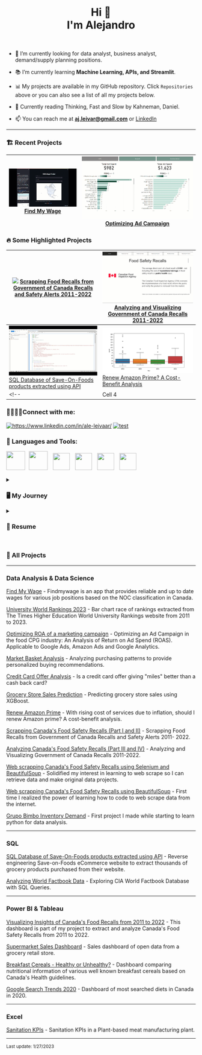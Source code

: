 <h1 align="center">Hi 👋 <br>
I'm Alejandro</h1>
<p>&nbsp;</p>

- 🏢 I’m currently looking for data analyst, business analyst, demand/supply planning positions.

- 📚 I’m currently learning **Machine Learning, APIs, and Streamlit**.

- 📊 My projects are available in my GitHub repository. Click `Repositories` above or you can also see a list of all my projects below.

- 📖 Currently reading Thinking, Fast and Slow by Kahneman, Daniel.

- 📫 You can reach me at **aj.leivar@gmail.com** or [LinkedIn](https://www.linkedin.com/in/ale-leivaar/)

---
<h3 align="left"> 🏗️ Recent Projects </h3>

| <img src="https://github.com/aleivaar94/TEER-NOC-Wages/blob/master/assets/app-demo-gif.gif"/><br><a href="https://github.com/aleivaar94/TEER-NOC-Wages">Find My Wage </a> |<img src="https://github.com/aleivaar94/Optimizing-Ad-Campaign-Analysis/blob/master/assets/dashboard-demo-gif.gif"/><br><a href="https://github.com/aleivaar94/Optimizing-Ad-Campaign-Analysis">Optimizing Ad Campaign</a> |
|----------|----------|





<h3 align="left"> 🔥 Some Highlighted Projects </h3>

| ![](https://github.com/aleivaar94/images-projects/blob/master/extracting-recalls-links.gif) <a href="https://github.com/aleivaar94/Part-I-Part-II-Scrapping-Food-Recalls-from-Government-of-Canada-Recalls-and-Safety-Alerts">Scrapping Food Recalls from Government of Canada Recalls and Safety Alerts 2011-2022</a> | ![](https://github.com/aleivaar94/Part-III-Part-IV-Scrapping-Food-Recalls-from-Government-of-Canada-Recalls-and-Safety-Alerts/raw/master/Power-BI/CFIA-recalls-2022.gif) <a href="https://github.com/aleivaar94/Part-III-Part-IV-Scrapping-Food-Recalls-from-Government-of-Canada-Recalls-and-Safety-Alerts">Analyzing and Visualizing Government of Canada Recalls 2011-2022</a> |
|----------|----------|
| ![](https://github.com/aleivaar94/SQL-Database-of-Save-On-Foods-Products-Extracted-Using-API/blob/master/images/code-scrapping-API-gif.gif) <a href="https://github.com/aleivaar94/SQL-Database-of-Save-On-Foods-Products-Extracted-Using-API">SQL Database of Save-On-Foods products extracted using API</a>  | ![](https://github.com/aleivaar94/Renew-Amazon-Prime-2022/blob/master/images/boxplot-orders-2022.png) <a href="https://github.com/aleivaar94/Renew-Amazon-Prime-2022">Renew Amazon Prime? A Cost-Benefit Analysis</a>  |
<!-- | Cell 4   | Cell 5   | -->

<!-- | Column 1 | Column 2 | Column 3 |
|----------|----------|----------|
| Cell 1   | Cell 2   | Cell 3   |
| Cell 4   | Cell 5   | Cell 6   | -->



<h3 align="left"> 🫱🏼‍🫲🏽Connect with me:</h3>
<p align="left">
<a href="https://www.linkedin.com/in/ale-leivaar/" target="blank"><img align="center" src="https://raw.githubusercontent.com/rahuldkjain/github-profile-readme-generator/master/src/images/icons/Social/linked-in-alt.svg" alt="https://www.linkedin.com/in/ale-leivaar/" height="30" width="40" /></a>
<a href="https://stackoverflow.com/users/14294794/alejandro-l" target="blank"><img align="center" src="https://raw.githubusercontent.com/rahuldkjain/github-profile-readme-generator/master/src/images/icons/Social/stack-overflow.svg" alt="test" height="30" width="40" /></a>
</p>


<h3 align="left">🧰 Languages and Tools:</h3>
<p align="left"> 
<img align="left" width="50px" height="50px" style="padding-right:10px;" src="https://cdn.jsdelivr.net/gh/devicons/devicon/icons/python/python-original-wordmark.svg" /> 
<!-- <img width="50px" height="50px" style="padding-right:10px;" src="https://cdn.jsdelivr.net/gh/devicons/devicon/icons/pandas/pandas-original-wordmark.svg"/> -->
<img width="50px" height="50px" style="padding-right:10px;" src="https://upload.wikimedia.org/wikipedia/commons/0/05/Scikit_learn_logo_small.svg"/>
<!-- <img width="45px" height="45px" style="padding-right:10px;" src="https://seaborn.pydata.org/_images/logo-tall-lightbg.svg"/> -->
<img width="45px" height="45px" style="padding-right:10px;" src="https://www.vectorlogo.zone/logos/sqlite/sqlite-icon.svg"/>
<img width="45px" height="45px" style="padding-right:10px;" src="https://img.icons8.com/color/512/power-bi.png"/>
<img width="45px" height="45px" style="padding-right:10px;" src="https://img.icons8.com/color/512/tableau-software.png"/>
<img width="45px" height="45px" style="padding-right:10px;" src="https://img.icons8.com/color/512/microsoft-excel-2019.png"/>
</p>

<!-- if you want to add hyperlink to icon: -->
<!-- <a href="https://d3js.org/" target="_blank" rel="noreferrer"> <img src="https://cdn.jsdelivr.net/gh/devicons/devicon/icons/python/python-original-wordmark.svg" alt="d3js" width="40" height="40"/> </a>  -->




<details>
 <summary><h3>🖥️ My Journey</h3></summary>
   I was introduced to SQL and advanced Excel when I was working as a quality engineer for IBM where I realized the power a couple lines of code can do to solve business problems. As a naturally curious person always looking to work smarter, I learned Python for data analysis. 
   <br>
   <br>
   I was lucky! Because I applied what I had learned in Excel and Python to understand the data collected in my research experiments while I did my Masters in Food Science at the University of British Columbia.
   <br>
   <br>
   After graduation, I worked in quality and food safety where I used Excel to ensure sanitary and safe food production. This is when I decided to pursue a career in data although I still remain passionate about the food industry.
   <br>
   <br>
   Cheers!
</details>

<details>
 <summary><h3>📜 Resume</h3></summary>

<h3 align='center'><b>SKILLS</b></h3>

<center>

| BI Tools | Data Analysis | Databases | Other  |
|:-------------|:---------------:|:---------------:|:-----|
| Power BI, Tableau | Python, Excel   | SQL | SAP, MRPEasy  |

</center>

---

<h3 align='center'><b>EXPERIENCE</b></h3>
<br>

**BUSINESS DEVELOPMENT COORDINATOR |** *Herbaland Naturals* 
<br>
<sup>Apr 2022 - Jul 2022</sup>

✅ Project management of nutraceutical, candy, and snack private label products. 

✅ Developed departmental procedures for business continuity.

<br>

**QUALITY ASSURANCE TECHNICIAN |** *The Very Good Food Co* 
<br>
<sup>Feb 2021 - Feb 2022</sup>

✅ Created an electronic system using MS Excel to record and analyze sanitation KPIs as part of the food safety program, which was instrumental in achieving SQF - a globally recognized food safety audit.

✅ Supported the development of the quality and food safety management system for a plant-based food technology startup with 3000+ distribution points across Canada and the USA.

✅ Developed standard operating procedures (SOPs), and performed root cause analysis and GMPs (Good Manufacturing Practices) to improve business operations.

<br>

**RESEARCH ASSISTANT |** *University of British Columbia*
<br>
<sup>Jan 2019 - Oct 2020</sup>

✅Implemented Statistical Design of Experiments and Machine Learning (multiple linear regression) to develop a fortified tea that reduces the prevalence of iron and zinc deficiencies.

📜Published a scientific research paper: Double fortified (iron and zinc) spray-dried microencapsulated premix for food fortification – Food Science and Technology Journal. ➡️ https://bit.ly/358DKzM

<br>

**QUALITY ENGINEER |** *IBM* 
<br>
<sup>Dec 2017 - Oct 2018</sup>

✅Monitored KPIs and executed continuous improvement projects in quality performance for Power Products (data processing servers) using data analysis (Excel/SQL/BI Cognos Analytics) and Lean Six Sigma tools.

✅Reduced hard drive screw defects by 15%, which resulted in increased speed assembly and +110K annual savings related to waste.

---
<h3 align='center'><b>EDUCATION</b></h3>
<br>

**MSc FOOD SCIENCE |** *University of British Columbia* - Canada
<br> 
<sup>Jan 2019 - Oct 2020</sup>

**BSc BIOTECHNOLOGY ENGINEERING |** *Tec de Monterrey* - Mexico
<br> 
<sup>Aug 2012 - May 2017</sup>


---

<h3 align='center'><b>PROFESSIONAL DEVELOPMENT</b></h3>
<br>

**DATA SCIENTIST: MACHINE LEARNINING \|** *Codecademy*
<br> 
<sup>2022</sup>

**DATA SCIENTIST: NATURAL LANGUAGE PROCESSING \|** *Codecademy*
<br> 
<sup>2022</sup>

**DATA SCIENTIST: ANALYTICS SPECIALIST \|** *Codecademy*
<br> 
<sup>2022</sup>

**DATA ANALYST IN PYTHON \|** *Dataquest*
<br> 
<sup>2020</sup>
</details>

<br>
<h3 align="left"> 🔢 All Projects </h3>

---
<h3 align="left"> Data Analysis & Data Science </h3>

[Find My Wage](https://github.com/aleivaar94/TEER-NOC-Wages) - Findmywage is an app that provides reliable and up to date wages for various job positions based on the NOC classification in Canada.

[University World Rankings 2023](https://github.com/aleivaar94/University-World-Rankings-2023) - Bar chart race of rankings extracted from The Times Higher Education World University Rankings website from 2011 to 2023.

[Optimizing ROA of a marketing campaign](https://github.com/aleivaar94/Optimizing-Ad-Campaign-Analysis) - Optimizing an Ad Campaign in the food CPG industry: An Analysis of Return on Ad Spend (ROAS). Applicable to Google Ads, Amazon Ads and Google Analytics. 

[Market Basket Analysis](https://github.com/aleivaar94/Market-Basket-Analysis-Online-Store) - Analyzing purchasing patterns to provide personalized buying recommendations.

[Credit Card Offer Analysis](https://github.com/aleivaar94/BMO-Airmiles-Analysis) - Is a credit card offer giving "miles" better than a cash back card?

[Grocery Store Sales Prediction](https://github.com/aleivaar94/Grocery-Store-Sales-Prediction) - Predicting grocery store sales using XGBoost.

[Renew Amazon Prime](https://github.com/aleivaar94/Renew-Amazon-Prime-2022) - With rising cost of services due to inflation, should I renew Amazon prime? A cost-benefit analysis.

[Scrapping Canada's Food Safety Recalls (Part I and II)](https://github.com/aleivaar94/Part-I-Part-II-Scrapping-Food-Recalls-from-Government-of-Canada-Recalls-and-Safety-Alerts) - Scrapping Food Recalls from Government of Canada Recalls and Safety Alerts 2011- 2022.

[Analyzing Canada's Food Safety Recalls (Part III and IV)](https://github.com/aleivaar94/Part-III-Part-IV-Scrapping-Food-Recalls-from-Government-of-Canada-Recalls-and-Safety-Alerts) - Analyzing and Visualizing Government of Canada Recalls 2011-2022.

[Web scrapping Canada's Food Safety Recalls using Selenium and BeautifulSoup](https://github.com/aleivaar94/Project-CFIA-Food-Recalls-Web-Scrapping-Selenium-BeautifulSoup) - Solidified my interest in learning to web scrape so I can retrieve data and make original data projects.

[Web scrapping Canada's Food Safety Recalls using BeautifulSoup](https://github.com/aleivaar94/Project-CFIA-Food-Recall-Web-Scrapping-BeautifulSoup) - First time I realized the power of learning how to code to web scrape data from the internet.

[Grupo Bimbo Inventory Demand](https://github.com/aleivaar94/Grupo-Bimbo-Inventory-Demand) - First project I made while starting to learn python for data analysis.

---
<h3 align="left">SQL</h3>

[SQL Database of Save-On-Foods products extracted using API](https://github.com/aleivaar94/SQL-Database-of-Save-On-Foods-Products-Extracted-Using-API) - Reverse engineering Save-on-Foods eCommerce website to extract thousands of grocery products purchased from their website.

[Analyzing World Factbook Data](https://github.com/aleivaar94/Analyzing-CIA-Factbook-Data-Using-SQL-) - Exploring CIA World Factbook Database with SQL Queries.

---

<h3 align="left">Power BI & Tableau</h3>

[Visualizing Insights of Canada's Food Recalls from 2011 to 2022](https://github.com/aleivaar94/Power-BI-Canada-Food-Safety-Recalls) - This dashboard is part of my project to extract and analyze Canada's Food Safety Recalls from 2011 to 2022.

[Supermarket Sales Dashboard](https://github.com/aleivaar94/Power-BI-Supermarket-Sales-Dashboard) - Sales dashboard of open data from a grocery retail store.

[Breakfast Cereals - Healthy or Unhealthy?](https://github.com/aleivaar94/Tableau-Breakfast-Cereals) - Dashboard comparing nutritional information of various well known breakfast cereals based on Canada's Health guidelines.

[Google Search Trends 2020](https://github.com/aleivaar94/Tableau-Google-Search-Trends-2020) - Dashboard of most searched diets in Canada in 2020.

---

<h3 align="left">Excel</h3>

[Sanitation KPIs](https://github.com/aleivaar94/Excel-Sanitation-KPI) - Sanitation KPIs in a Plant-based meat manufacturing plant.

---

<sup>Last update: 1/27/2023</sup>

